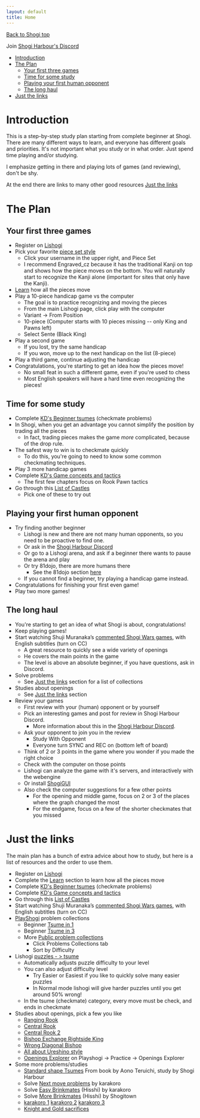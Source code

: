 ```yaml
---
layout: default
title: Home
---
```


[Back to Shogi top](intro.md)

Join [Shogi Harbour's Discord](https://discord.gg/wggn65v)

-   [Introduction](#introduction)
-   [The Plan](#the-plan)
    -   [Your first three games](#your-first-three-games)
    -   [Time for some study](#time-for-some-study)
    -   [Playing your first human opponent](#playing-your-first-human-opponent)
    -   [The long haul](#the-long-haul)
-   [Just the links](#just-the-links)

# Introduction

This is a step-by-step study plan starting from complete beginner at Shogi.
There are many different ways to learn, and everyone has different
goals and priorities. It's not important what you study or in what order.
Just spend time playing and/or studying.

I emphasize getting in there and playing lots of games (and reviewing), don't be shy.

At the end there are links to many other good resources [Just the links](#just-the-links)

# The Plan

## Your first three games

-   Register on [Lishogi](https://lishogi.org)
-   Pick your favorite [piece set style](lishogi_pieces.md)
    -   Click your username in the upper right, and Piece Set
    -   I recommend Engraved_cz because it has the traditional Kanji on top and shows how the piece moves on the bottom.
        You will naturally start to recognize the Kanji alone (important for sites that only have the Kanji).
-   [Learn](https://lishogi.org/learn) how all the pieces move
-   Play a 10-piece handicap game vs the computer
    -   The goal is to practice recognizing and moving the pieces
    -   From the main Lishogi page, click play with the computer
    -   Variant -> From Position
    -   10-piece (Computer starts with 10 pieces missing -- only King and Pawns left)
    -   Select Sente (Black King)
-   Play a second game
    -   If you lost, try the same handicap
    -   If you won, move up to the next handicap on the list (8-piece)
-   Play a third game, continue adjusting the handicap
-   Congratulations, you're starting to get an idea how the pieces move!
    -   No small feat in such a different game, even if you're used to chess
    -   Most English speakers will have a hard time even recognizing the pieces!

## Time for some study

-   Complete [KD's Beginner tsumes](https://lishogi.org/study/4XssSDlR) (checkmate problems)
-   In Shogi, when you get an advantage you cannot simplify the position by trading all the pieces
    -   In fact, trading pieces makes the game _more_ complicated, because of the drop rule.
-   The safest way to win is to checkmate quickly
    -   To do this, you're going to need to know some common checkmating techniques.
-   Play 3 more handicap games
-   Complete [KD's Game concepts and tactics](https://lishogi.org/study/cgqKMj1v)
    -   The first few chapters focus on Rook Pawn tactics
-   Go through this [List of Castles](https://lishogi.org/study/O591ZfdK)
    -   Pick one of these to try out

## Playing your first human opponent

-   Try finding another beginner
    -   Lishogi is new and there are not many human opponents, so you need to be proactive to find one.
    -   Or ask in the [Shogi Harbour Discord](https://discord.gg/wggn65v)
    -   Or go to a Lishogi arena, and ask if a beginner there wants to pause the arena and play
    -   Or try 81dojo, there are more humans there
        -   See the 81dojo section [here](intro)
    -   If you cannot find a beginner, try playing a handicap game instead.
-   Congratulations for finishing your first even game!
-   Play two more games!

## The long haul

-   You're starting to get an idea of what Shogi is about, congratulations!
-   Keep playing games!
-   Start watching Shuji Muranaka’s [commented Shogi Wars games](https://www.youtube.com/playlist?list=PLi002ZNuMn65AZlsQJNnl4MVm_gjh4DV_), with English subtitles (turn on CC)
    -   A great resource to quickly see a wide variety of openings
    -   He covers the main points in the game
    -   The level is above an absolute beginner, if you have questions, ask in Discord.
-   Solve problems
    -   See [Just the links](#just-the-links) section for a list of collections
-   Studies about openings
    -   See [Just the links](#just-the-links) section
-   Review your games
    -   First review with your (human) opponent or by yourself
    -   Pick an interesting games and post for review in Shogi Harbour Discord.
        -   More information about this in the [Shogi Harbour Discord](https://discord.gg/wggn65v).
    -   Ask your opponent to join you in the review
        -   Study With Opponent
        -   Everyone turn SYNC and REC on (bottom left of board)
    -   Think of 2 or 3 points in the game where you wonder if you made the right choice
    -   Check with the computer on those points
    -   Lishogi can analyze the game with it's servers, and interactively with the webengine
    -   Or install [ShogiGUI](https://drive.google.com/file/d/1c1ceiA24FYA8_s8goBMvdQOvsBi2HVFb)
    -   Also check the computer suggestions for a few other points
        -   For the opening and middle game, focus on 2 or 3 of the places where the graph changed the most
        -   For the endgame, focus on a few of the shorter checkmates that you missed

# Just the links

The main plan has a bunch of extra advice about how to study, but here is a
list of resources and the order to use them.

-   Register on [Lishogi](https://lishogi.org)
-   Complete the [Learn](https://lishogi.org/learn) section to learn how all the pieces move
-   Complete [KD's Beginner tsumes](https://lishogi.org/study/4XssSDlR) (checkmate problems)
-   Complete [KD's Game concepts and tactics](https://lishogi.org/study/cgqKMj1v)
-   Go through this [List of Castles](https://lishogi.org/study/O591ZfdK)
-   Start watching Shuji Muranaka’s [commented Shogi Wars games](https://www.youtube.com/playlist?list=PLi002ZNuMn65AZlsQJNnl4MVm_gjh4DV_), with English subtitles (turn on CC)
-   [PlayShogi](http://playshogi.com) problem collections
    -   Beginner [Tsume in 1](https://playshogi.com/#Problems:7:0:null)
    -   Beginner [Tsume in 3](https://playshogi.com/#Problems:19:0:null)
    -   More [Public problem collections](https://playshogi.com/#PublicCollections:null)
        -   Click Problems Collections tab
        -   Sort by Difficulty
-   Lishogi [puzzles - > tsume](https://lishogi.org/training/tsume)
    -   Automatically adjusts puzzle difficulty to your level
    -   You can also adjust difficulty level
        -   Try Easier or Easiest if you like to quickly solve many easier puzzles
        -   In Normal mode lishogi will give harder puzzles until you get around 50% wrong!
    -   In the tsume (checkmate) category, every move must be check, and ends in checkmate
-   Studies about openings, pick a few you like
    -   [Ranging Rook](https://lishogi.org/study/eo0pa339)
    -   [Central Rook](https://lishogi.org/study/8L2ZWmEy)
    -   [Central Rook 2](https://lishogi.org/study/T6GPWhvE)
    -   [Bishop Exchange Rightside King](https://lishogi.org/study/1aG4uoEP)
    -   [Wrong Diagonal Bishop](https://lishogi.org/study/A7danIVZ)
    -   [All about Ureshino style](https://lishogi.org/study/1EZOLd9i)
    -   [Openings Explorer](https://playshogi.com/#Openings:lnsgkgsnl/1r5b1/ppppppppp/9/9/9/PPPPPPPPP/1B5R1/LNSGKGSNL%20b%20-) on Playshogi -> Practice -> Openings Explorer
-   Some more problems/studies
    -   [Standard shape Tsumes](https://lishogi.org/study/AauH6dBj) From book by Aono Teruichi, study by Shogi Harbour
    -   Solve [Next move problems](https://lishogi.org/study/EBB09B2r) by karakoro
    -   Solve [Easy Brinkmates](https://lishogi.org/study/kDG1whmZ) (Hisshi) by karakoro
    -   Solve [More Brinkmates](https://lishogi.org/study/ER1gVQZM) (Hisshi) by Shogitown
    -   [karakoro 1](https://lishogi.org/study/Ke2kN7y8) [karakoro 2](https://lishogi.org/study/TAwMYdcw) [karakoro 3](https://lishogi.org/study/Fookcq1d)
    -   [Knight and Gold sacrifices](https://lishogi.org/study/5kMrKUiG)
